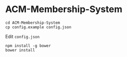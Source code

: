 ACM-Membership-System
=====================

```
cd ACM-Membership-System
cp config.example config.json
```

Edit `config.json`

```
npm install -g bower
bower install
```

